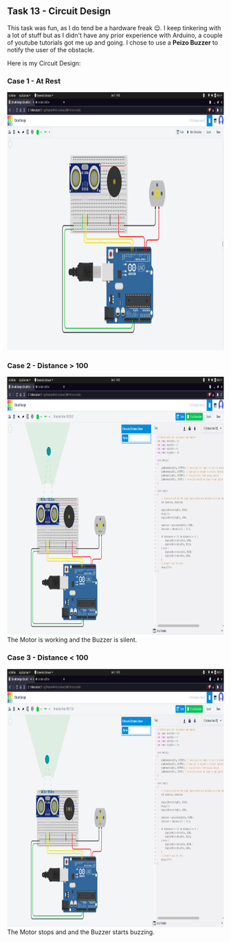 ## Task 13 - Circuit Design
This task was fun, as I do tend be a hardware freak 😌. I keep tinkering with a lot of stuff but as I didn't have any prior experience with Arduino, a couple of youtube tutorials got me up and going. I chose to use a **Peizo Buzzer** to notify the user of the obstacle.

Here is my Circuit Design:

### Case 1 - At Rest
<img src="https://github.com/TarunRaveesh/amFOSS-tasks/blob/main/Task-13/Images/Circuit%20Design.png" width="1000" height="600">

### Case 2 - Distance > 100
<img src="https://github.com/TarunRaveesh/amFOSS-tasks/blob/main/Task-13/Images/Dist%20%3E%20100.png" width="1000" height="600">
The Motor is working and the Buzzer is silent.

### Case 3 - Distance < 100
<img src="https://github.com/TarunRaveesh/amFOSS-tasks/blob/main/Task-13/Images/Dist%20%3C%20100.png" width="1000" height="600">
The Motor stops and and the Buzzer starts buzzing.
